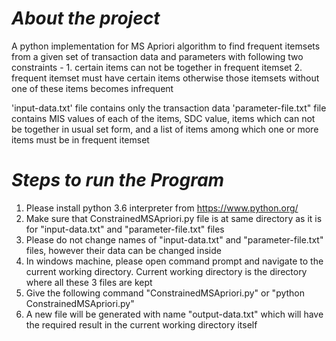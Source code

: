 ﻿_About the project_
===================

A python implementation for MS Apriori algorithm to find frequent itemsets from a given set of transaction data and parameters with following two constraints - 1. certain items can not be together in frequent itemset
2. frequent itemset must have certain items otherwise those itemsets without one of these items becomes infrequent

'input-data.txt' file contains only the transaction data
'parameter-file.txt" file contains MIS values of each of the items, SDC value, items which can not be together in usual set form, and a list of items among which one or more items must be in frequent itemset


_Steps to run the Program_
===========================

1. Please install python 3.6 interpreter from https://www.python.org/
2. Make sure that ConstrainedMSApriori.py file is at same directory as it is for "input-data.txt" and "parameter-file.txt" files
3. Please do not change names of "input-data.txt" and "parameter-file.txt" files, however their data can be changed inside
4. In windows machine, please open command prompt and navigate to the current working directory. Current working directory is the directory where all these 3 files are kept
5. Give the following command "ConstrainedMSApriori.py" or "python ConstrainedMSApriori.py"
6. A new file will be generated with name "output-data.txt" which will have the required result in the current working directory itself